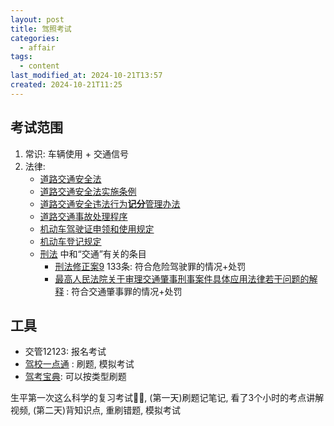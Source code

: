 ```yaml
---
layout: post
title: 驾照考试
categories:
  - affair
tags:
  - content
last_modified_at: 2024-10-21T13:57
created: 2024-10-21T11:25
---
```

## 考试范围

1. 常识: 车辆使用 + 交通信号
2. 法律:
	- [道路交通安全法](https://www.gov.cn/banshi/2005-08/23/content_25575.htm) 
	- [道路交通安全法实施条例](https://www.gov.cn/banshi/2005-08/23/content_25579.htm) 
	- [道路交通安全违法行为**记分**管理办法](https://www.gov.cn/gongbao/content/2022/content_5679697.htm) 
	- [道路交通事故处理程序](https://www.gov.cn/zhengce/2021-12/25/content_5712900.htm) 
	- [机动车驾驶证申领和使用规定](https://www.gov.cn/gongbao/content/2022/content_5679696.htm) 
	- [机动车登记规定](https://www.gov.cn/gongbao/content/2022/content_5682413.htm) 
	- [刑法](http://www.npc.gov.cn/zgrdw/npc/lfzt/rlys/2008-08/21/content_1882895.htm) 中和“交通”有关的条目
		- [刑法修正案9](https://www.spp.gov.cn/spp/fl/201802/t20180205_364562.shtml) 133条: 符合危险驾驶罪的情况+处罚
		- [最高人民法院关于审理交通肇事刑事案件具体应用法律若干问题的解释](http://gongbao.court.gov.cn/details/cf47fe33d0a96d2b796c91004aba25.html) : 符合交通肇事罪的情况+处罚


## 工具

- 交管12123: 报名考试
- [驾校一点通](https://www.jxedt.com) : 刷题, 模拟考试
- [驾考宝典](https://wuhan.jiakaobaodian.com/): 可以按类型刷题

生平第一次这么科学的复习考试😮‍💨, (第一天)刷题记笔记, 看了3个小时的考点讲解视频, (第二天)背知识点, 重刷错题, 模拟考试